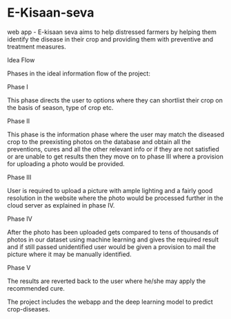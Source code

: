# E-Kisaan-seva
web app - E-kisaan seva aims to help distressed farmers by helping them identify the disease in their crop and providing them with preventive and treatment measures.


Idea Flow

Phases in the ideal information flow of the project:

Phase I

This phase directs the user to options where they can shortlist their crop on the basis of season, type of crop etc.

Phase II

This phase is the information phase where the user may match the diseased crop to the preexisting photos on the database and obtain all the preventions, cures and all the other relevant info or if they are not satisfied or are unable to get results then they move on to phase III where a provision for uploading a photo would be provided.

Phase III

User is required to upload a picture with ample lighting and a fairly good resolution in the website where the photo would be processed further in the cloud server as explained in phase IV.

 

Phase IV

After the photo has been uploaded gets compared to tens of thousands of photos in our dataset using machine learning and gives the required result and if still passed unidentified user would be given a provision to mail the picture where it may be manually identified.
                                    

Phase V 

The results are reverted back to the user where he/she may apply the recommended cure.
 
 The project includes the webapp and the deep learning model to predict crop-diseases.
 
